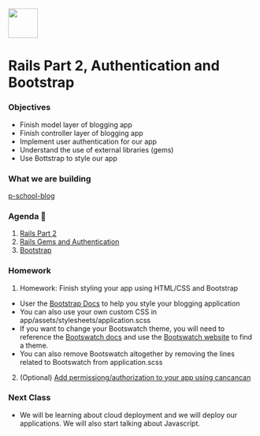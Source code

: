 # <img src="https://cloud.githubusercontent.com/assets/8397980/19818474/bd21af4c-9d04-11e6-8df6-1ed154718dce.png" height="60">

# Rails Part 2, Authentication and Bootstrap

### Objectives

- Finish model layer of blogging app
- Finish controller layer of blogging app
- Implement user authentication for our app
- Understand the use of external libraries (gems)
- Use Bottstrap to style our app

### What we are building
[p-school-blog](http://p-school-blog.herokuapp.com/)

### Agenda :rocket:

1. [Rails Part 2](resources/rails_part_2_5.md)
2. [Rails Gems and Authentication](resources/rails-3/lecture-notes.md)
3. [Bootstrap](resources/bootstrap/lecture-notes.md)

### Homework

1. Homework: Finish styling your app using HTML/CSS and Bootstrap
* User the [Bootstrap Docs](https://getbootstrap.com/docs/3.3/css/) to help you style your blogging application
* You can also use your own custom CSS in app/assets/stylesheets/application.scss
* If you want to change your Bootswatch theme, you will need to reference the [Bootswatch docs](https://github.com/maxim/bootswatch-rails) and use the [Bootswatch website](https://bootswatch.com/) to find a theme.
* You can also remove Bootswatch altogether by removing the lines related to Bootswatch from application.scss

2. (Optional) [Add permissiong/authorization to your app using cancancan](resources/homework/authorization)

### Next Class
* We will be learning about cloud deployment and we will deploy our applications.  We will also start talking about Javascript.
